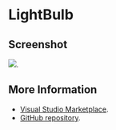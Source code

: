 # LightBulb



## Screenshot
![](https://raw.githubusercontent.com/gerane/VSCodeThemes/master/gerane.Theme-LightBulb/screenshot.png).


## More Information
* [Visual Studio Marketplace](https://marketplace.visualstudio.com/items/gerane.Theme-LightBulb).
* [GitHub repository](https://github.com/gerane/VSCodeThemes).
